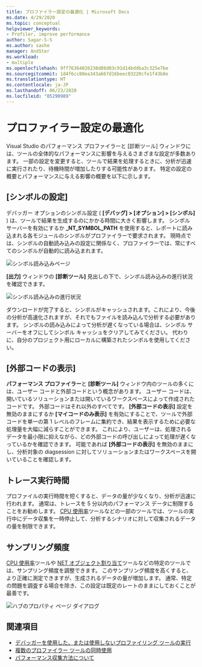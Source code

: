 ```yaml
---
title: プロファイラー設定の最適化 | Microsoft Docs
ms.date: 4/29/2020
ms.topic: conceptual
helpviewer_keywords:
- Profiler, improve performance
author: Sagar-S-S
ms.author: sashe
manager: AndSter
ms.workload:
- multiple
ms.openlocfilehash: 9ff76364026230d08d03c91d14bddba3c325e7be
ms.sourcegitcommit: 1d4f6cc80ea343a667d16beec03220cfe1f43b8e
ms.translationtype: HT
ms.contentlocale: ja-JP
ms.lasthandoff: 06/23/2020
ms.locfileid: "85290989"
---
```

# <a name="optimizing-profiler-settings"></a>プロファイラー設定の最適化

Visual Studio のパフォーマンス プロファイラーと [診断ツール] ウィンドウには、ツールの全体的なパフォーマンスに影響を与えるさまざまな設定が多数あります。 一部の設定を変更すると、ツールで結果を処理するときに、分析が迅速に実行されたり、待機時間が増加したりする可能性があります。 特定の設定の概要とパフォーマンスに与える影響の概要を以下に示します。

## <a name="symbol-settings"></a>[シンボルの設定]

デバッガー オプションのシンボル設定 ( **[デバッグ] > [オプション] > [シンボル]** ) は、ツールで結果を生成するのにかかる時間に大きく影響します。 シンボル サーバーを有効にするか **_NT_SYMBOL_PATH** を使用すると、レポートに読み込まれる各モジュールのシンボルがプロファイラーで要求されます。 現時点では、シンボルの自動読み込みの設定に関係なく、プロファイラーでは、常にすべてのシンボルが自動的に読み込まれます。

![シンボル読み込みページ](../profiling/media/symbolloading.png "シンボル読み込み")

**[出力]** ウィンドウの **[診断ツール]** 見出しの下で、シンボル読み込みの進行状況を確認できます。

![シンボル読み込みの進行状況](../profiling/media/symbolloadingprogress.png "シンボル読み込みの進行状況")

ダウンロードが完了すると、シンボルがキャッシュされます。これにより、今後の分析が高速化されますが、それでもファイルを読み込んで分析する必要があります。 シンボルの読み込みによって分析が遅くなっている場合は、シンボル サーバーをオフにしてシンボル キャッシュをクリアしてみてください。 代わりに、自分のプロジェクト用にローカルに構築されたシンボルを使用してください。

## <a name="show-external-code"></a>[外部コードの表示]

**パフォーマンス プロファイラー**と **[診断ツール]** ウィンドウ内のツールの多くには、ユーザー コードと外部コードという概念があります。 ユーザー コードは、開いているソリューションまたは開いているワークスペースによって作成されたコードです。 外部コードはそれ以外のすべてです。 **[外部コードの表示]** 設定を無効のままにするか **[マイコードのみ表示]** を有効にすることで、ツールで外部コードを単一の第 1 レベルのフレームに集約でき、結果を表示するために必要な処理量を大幅に減らすことができます。 これにより、ユーザーは、処理されるデータを最小限に抑えながら、どの外部コードの呼び出しによって処理が遅くなっているかを確認できます。 可能であれば **[外部コードの表示]** を無効のままにし、分析対象の diagsession に対してソリューションまたはワークスペースを開いていることを確認します。

## <a name="trace-duration"></a>トレース実行時間

プロファイルの実行時間を短くすると、データの量が少なくなり、分析が迅速に行われます。 通常は、トレースを 5 分以内のパフォーマンス データに制限することをお勧めします。 [CPU 使用率](../profiling/cpu-usage.md)ツールなどの一部のツールでは、ツールの実行中にデータ収集を一時停止して、分析するシナリオに対して収集されるデータの量を制限できます。

## <a name="sampling-frequency"></a>サンプリング頻度

[CPU 使用率](../profiling/cpu-usage.md)ツールや [NET オブジェクト割り当て](../profiling/dotnet-alloc-tool.md)ツールなどの特定のツールでは、サンプリング頻度を調整できます。 このサンプリング頻度を高くすると、より正確に測定できますが、生成されるデータの量が増加します。 通常、特定の問題を調査する場合を除き、この設定は既定のレートのままにしておくことが最善です。

![ハブのプロパティ ページ ダイアログ](../profiling/media/diaghubpropertiespage.png "ハブのプロパティ ページ ダイアログ")

## <a name="see-also"></a>関連項目

- [デバッガーを使用した、または使用しないプロファイリング ツールの実行](../profiling/running-profiling-tools-with-or-without-the-debugger.md)
- [複数のプロファイラー ツールの同時使用](../profiling/use-multiple-profiler-tools-simultaneously.md)
- [パフォーマンス収集方法について](../profiling/understanding-performance-collection-methods-perf-profiler.md)
